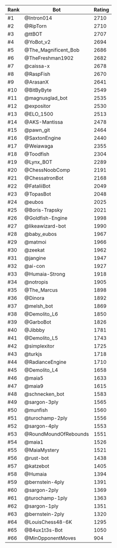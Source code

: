 Rank|Bot|Rating
---|---|---
#1|@Intron014|2710
#2|@RipTorn|2710
#3|@ttBOT|2707
#4|@YoBot_v2|2694
#5|@The_Magnificent_Bob|2686
#6|@TheFreshman1902|2682
#7|@caissa-x|2678
#8|@RaspFish|2670
#9|@ArasanX|2641
#10|@BitByByte|2549
#11|@magnusglad_bot|2535
#12|@expositor|2530
#13|@ELO_1500|2513
#14|@AKS-Mantissa|2478
#15|@pawn_git|2464
#16|@SaxtonEngine|2440
#17|@Weiawaga|2355
#18|@Toodfish|2304
#19|@Lynx_BOT|2289
#20|@ChessNoobComp|2191
#21|@ChessatronBot|2168
#22|@FataliiBot|2049
#23|@TopasBot|2048
#24|@eubos|2025
#25|@Boris-Trapsky|2021
#26|@Goldfish-Engine|1998
#27|@likeawizard-bot|1990
#28|@baby_eubos|1967
#29|@matmoi|1966
#30|@zeekat|1962
#31|@jangine|1947
#32|@ai-con|1927
#33|@Humaia-Strong|1918
#34|@notropis|1905
#35|@The_Marcus|1898
#36|@Dinora|1892
#37|@melsh_bot|1869
#38|@Demolito_L6|1850
#39|@GarboBot|1826
#40|@Jibbby|1781
#41|@Demolito_L5|1743
#42|@simplexitor|1725
#43|@turkjs|1718
#44|@RadianceEngine|1710
#45|@Demolito_L4|1658
#46|@maia5|1633
#47|@maia9|1615
#48|@schnecken_bot|1583
#49|@sargon-3ply|1565
#50|@munfish|1560
#51|@turochamp-2ply|1556
#52|@sargon-4ply|1553
#53|@RoundMoundOfRebounds|1551
#54|@maia1|1526
#55|@MaiaMystery|1521
#56|@rust-bot|1438
#57|@katzebot|1405
#58|@Humaia|1394
#59|@bernstein-4ply|1391
#60|@sargon-2ply|1369
#61|@turochamp-1ply|1363
#62|@sargon-1ply|1351
#63|@bernstein-2ply|1320
#64|@LouisChess48-6K|1295
#65|@B4ux1t3s-Bot|1050
#66|@MinOpponentMoves|904
